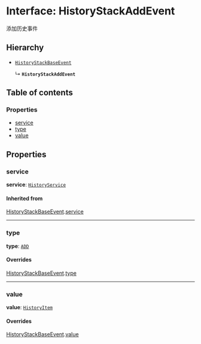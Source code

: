 # Interface: HistoryStackAddEvent

添加历史事件

## Hierarchy

* [`HistoryStackBaseEvent`](/auto-docs/fixed-history-plugin/interfaces/HistoryStackBaseEvent.md)

  ↳ **`HistoryStackAddEvent`**

## Table of contents

### Properties

* [service](/auto-docs/fixed-history-plugin/interfaces/HistoryStackAddEvent.md#service)
* [type](/auto-docs/fixed-history-plugin/interfaces/HistoryStackAddEvent.md#type)
* [value](/auto-docs/fixed-history-plugin/interfaces/HistoryStackAddEvent.md#value)

## Properties

### service

**service**: [`HistoryService`](/auto-docs/fixed-history-plugin/classes/HistoryService.md)

#### Inherited from

[HistoryStackBaseEvent](/auto-docs/fixed-history-plugin/interfaces/HistoryStackBaseEvent.md).[service](/auto-docs/fixed-history-plugin/interfaces/HistoryStackBaseEvent.md#service)

***

### type

**type**: [`ADD`](/auto-docs/fixed-history-plugin/enums/HistoryStackChangeType.md#add)

#### Overrides

[HistoryStackBaseEvent](/auto-docs/fixed-history-plugin/interfaces/HistoryStackBaseEvent.md).[type](/auto-docs/fixed-history-plugin/interfaces/HistoryStackBaseEvent.md#type)

***

### value

**value**: [`HistoryItem`](/auto-docs/fixed-history-plugin/interfaces/HistoryItem.md)

#### Overrides

[HistoryStackBaseEvent](/auto-docs/fixed-history-plugin/interfaces/HistoryStackBaseEvent.md).[value](/auto-docs/fixed-history-plugin/interfaces/HistoryStackBaseEvent.md#value)
